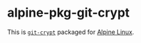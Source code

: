 # alpine-pkg-git-crypt

This is [`git-crypt`][git-crypt] packaged for [Alpine Linux][alpine-linux].

[alpine-linux]: https://www.alpinelinux.org
[git-crypt]: https://www.agwa.name/projects/git-crypt/
